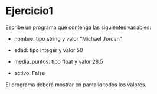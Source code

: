 # Ejercicio1

Escribe un programa que contenga las siguientes variables:

- nombre: tipo string y valor “Michael Jordan”

- edad: tipo integer y valor 50

- media_puntos: tipo float y valor 28.5

- activo: False

El programa deberá mostrar en pantalla todos los valores.
